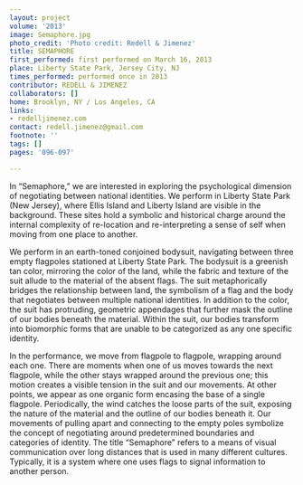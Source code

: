 ```yaml
---
layout: project
volume: '2013'
image: Semaphore.jpg
photo_credit: 'Photo credit: Redell & Jimenez'
title: SEMAPHORE
first_performed: first performed on March 16, 2013
place: Liberty State Park, Jersey City, NJ
times_performed: performed once in 2013
contributor: REDELL & JIMENEZ
collaborators: []
home: Brooklyn, NY / Los Angeles, CA
links:
- redelljimenez.com
contact: redell.jimenez@gmail.com
footnote: ''
tags: []
pages: '096-097'

---
```


In “Semaphore,” we are interested in exploring the psychological dimension of negotiating between national identities. We perform in Liberty State Park (New Jersey), where Ellis Island and Liberty Island are visible in the background. These sites hold a symbolic and historical charge around the internal complexity of re-location and re-interpreting a sense of self when moving from one place to another.

We perform in an earth-toned conjoined bodysuit, navigating between three empty flagpoles stationed at Liberty State Park. The bodysuit is a greenish tan color, mirroring the color of the land, while the fabric and texture of the suit allude to the material of the absent flags. The suit metaphorically bridges the relationship between land, the symbolism of a flag and the body that negotiates between multiple national identities. In addition to the color, the suit has protruding, geometric appendages that further mask the outline of our bodies beneath the material. Within the suit, our bodies transform into biomorphic forms that are unable to be categorized as any one specific identity.

In the performance, we move from flagpole to flagpole, wrapping around each one. There are moments when one of us moves towards the next flagpole, while the other stays wrapped around the previous one; this motion creates a visible tension in the suit and our movements. At other points, we appear as one organic form encasing the base of a single flagpole. Periodically, the wind catches the loose parts of the suit, exposing the nature of the material and the outline of our bodies beneath it. Our movements of pulling apart and connecting to the empty poles symbolize the concept of negotiating around predetermined boundaries and categories of identity. The title “Semaphore” refers to a means of visual communication over long distances that is used in many different cultures. Typically, it is a system where one uses flags to signal information to another person.
